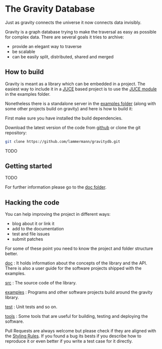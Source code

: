 The Gravity Database
====================

Just as gravity connects the universe it now connects data invisibly.

Gravity is a graph database trying to make the traversal as easy as possible
for complex data. There are several goals it tries to archive:

* provide an elegant way to traverse
* be scalable
* can be easily split, distributed, shared and merged

How to build
------------
Gravity is meant as a library which can be embedded in a project. The easiest
way to include it in a [JUCE](http://www.juce.com/) based project is to use the
[JUCE module](/examples/juce-modules/gravity) in the examples folder.

Nonetheless there is a standalone server in the [examples folder](/examples)
(along with some other projects build on gravity) and here is how to build it:

First make sure you have installed the build dependencies.

Download the latest version of the code from
[github](https://github.com/lammermann/gravitydb/archive/master.zip) or clone
the git repository:

```bash
git clone https://github.com/lammermann/gravitydb.git
```

TODO

Getting started
---------------
TODO

For further information please go to the [doc folder](/doc).

Hacking the code
----------------
You can help improving the project in different ways:

* blog about it or link it
* add to the documentation
* test and file issues
* submit patches

For some of these point you need to know the project and folder structure
better.

[doc](/doc)
:   It holds information about the concepts of the library and the API. There
    is also a user guide for the software projects shipped with the examples.

[src](/src)
:   The source code of the library.

[examples](/examples)
:   Programs and other software projects build around the gravity library.

[test](/test)
:   Unit tests and so on.

[tools](/tools)
:   Some tools that are useful for building, testing and deploying the
    software.

Pull Requests are always welcome but please check if they are aligned with the
[Styling Rules](/STYLE.md). If you found a bug its bests if you describe how to
reproduce it or even better if you write a test case for it directly.
